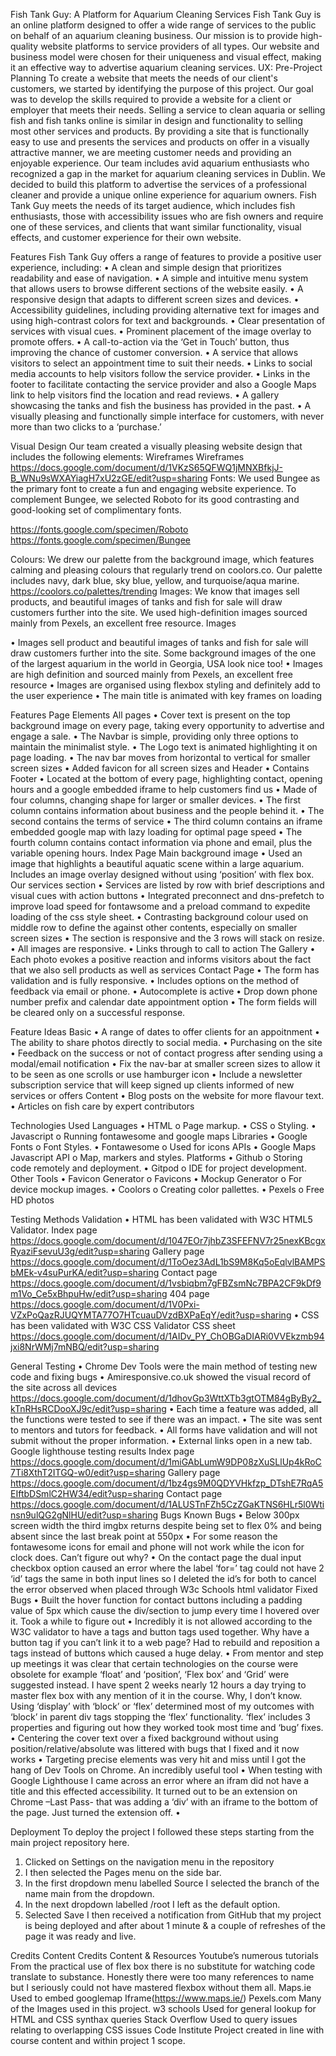 Fish Tank Guy: A Platform for Aquarium Cleaning Services
Fish Tank Guy is an online platform designed to offer a wide range of services to the public on behalf of an aquarium cleaning business. Our mission is to provide high-quality website platforms to service providers of all types. Our website and business model were chosen for their uniqueness and visual effect, making it an effective way to advertise aquarium cleaning services.
UX: Pre-Project Planning
To create a website that meets the needs of our client's customers, we started by identifying the purpose of this project. Our goal was to develop the skills required to provide a website for a client or employer that meets their needs. Selling a service to clean aquaria or selling fish and fish tanks online is similar in design and functionality to selling most other services and products. By providing a site that is functionally easy to use and presents the services and products on offer in a visually attractive manner, we are meeting customer needs and providing an enjoyable experience.
Our team includes avid aquarium enthusiasts who recognized a gap in the market for aquarium cleaning services in Dublin. We decided to build this platform to advertise the services of a professional cleaner and provide a unique online experience for aquarium owners. Fish Tank Guy meets the needs of its target audience, which includes fish enthusiasts, those with accessibility issues who are fish owners and require one of these services, and clients that want similar functionality, visual effects, and customer experience for their own website.

Features
Fish Tank Guy offers a range of features to provide a positive user experience, including:
•	A clean and simple design that prioritizes readability and ease of navigation.
•	A simple and intuitive menu system that allows users to browse different sections of the website easily.
•	A responsive design that adapts to different screen sizes and devices.
•	Accessibility guidelines, including providing alternative text for images and using high-contrast colors for text and backgrounds.
•	Clear presentation of services with visual cues.
•	Prominent placement of the image overlay to promote offers.
•	A call-to-action via the ‘Get in Touch’ button, thus improving the chance of customer conversion.
•	A service that allows visitors to select an appointment time to suit their needs.
•	Links to social media accounts to help visitors follow the service provider.
•	Links in the footer to facilitate contacting the service provider and also a Google Maps link to help visitors find the location and read reviews.
•	A gallery showcasing the tanks and fish the business has provided in the past.
•	A visually pleasing and functionally simple interface for customers, with never more than two clicks to a ‘purchase.’

Visual Design
Our team created a visually pleasing website design that includes the following elements:
Wireframes 
Wireframes https://docs.google.com/document/d/1VKzS65QFWQ1jMNXBfkjJ-B_WNu9sWXAYiagH7xU2zGE/edit?usp=sharing 
Fonts:
We used Bungee as the primary font to create a fun and engaging website experience. To complement Bungee, we selected Roboto for its good contrasting and good-looking set of complimentary fonts.
 
https://fonts.google.com/specimen/Roboto 
https://fonts.google.com/specimen/Bungee 

Colours:
We drew our palette from the background image, which features calming and pleasing colours that regularly trend on coolors.co. Our palette includes navy, dark blue, sky blue, yellow, and turquoise/aqua marine. https://coolors.co/palettes/trending
Images:
We know that images sell products, and beautiful images of tanks and fish for sale will draw customers further into the site. We used high-definition images sourced mainly from Pexels, an excellent free resource.
Images 


•	Images sell product and beautiful images of tanks and fish for sale will draw customers further into the site. Some background images of the one of the largest aquarium in the world in Georgia, USA look nice too!
•	Images are high definition and sourced mainly from Pexels, an excellent free resource 
•	Images are organised using flexbox styling and definitely add to the user experience
•	The main title is animated with key frames on loading

Features
Page Elements
All pages 
•	Cover text is present on the top background image on every page, taking every opportunity to advertise and engage a sale.
•	The Navbar is simple, providing only three options to maintain the minimalist style.
•	The Logo text is animated highlighting it on page loading. 
•	The nav bar moves from horizontal to vertical for smaller screen sizes
•	Added favicon for all screen sizes and 
Header
•	Contains 
Footer
•	Located at the bottom of every page, highlighting contact, opening hours and a google embedded iframe to help customers find us
•	Made of four columns, changing shape for larger or smaller devices.
•	The first column contains information about business and the people behind it.
•	The second contains the terms of service
•	The third column contains an iframe embedded google map with lazy loading for optimal page speed
•	The fourth column contains contact information via phone and email, plus the variable opening hours.
Index Page
Main background image
•	Used an image that highlights a beautiful aquatic scene within a large aquarium. Includes an image overlay designed without using ‘position’ with flex box.
Our services section
•	Services are listed by row with brief descriptions and visual cues with action buttons
•	Integrated preconnect and dns-prefetch to improve load speed for fontawsome and a preload command to expedite loading of the css style sheet.
•	Contrasting background colour used on middle row to define the against other contents, especially on smaller screen sizes
•	The section is responsive and the 3 rows will stack on resize.
•	All images are responsive.
•	Links through to call to action
The Gallery
•	Each photo evokes a positive reaction and informs visitors about the fact that we also sell products as well as services
Contact Page 
•	The form has validation and is fully responsive.
•	Includes options on the method of feedback via email or phone.
•	Autocomplete is active
•	Drop down phone number prefix and calendar date appointment option
•	The form fields will be cleared only on a successful response.

Feature Ideas
Basic
•	A range of dates to offer clients for an appoitnment
•	The ability to share photos directly to social media.
•	Purchasing on the site
•	Feedback on the success or not of contact progress after sending using a modal/email notification
•	Fix the nav-bar at smaller screen sizes to allow it to be seen as one scrolls or use hamburger icon
•	Include a newsletter subscription service that will keep signed up clients informed of new services or offers
Content
•	Blog posts on the website for more flavour text.
•	Articles on fish care by expert contributors

Technologies Used
Languages
•	HTML
o	Page markup.
•	CSS
o	Styling.
•	Javascript
o	Running fontawesome and google maps
Libraries
•	Google Fonts
o	Font Styles.
•	Fontawesome
o	Used for icons
APIs
•	Google Maps Javascript API
o	Map, markers and styles.
Platforms
•	Github
o	Storing code remotely and deployment.
•	Gitpod
o	IDE for project development.
Other Tools
•	Favicon Generator
o	Favicons
•	Mockup Generator
o	For device mockup images.
•	Coolors
o	Creating color pallettes.
•	Pexels
o	Free HD photos

Testing
Methods
Validation
•	HTML has been validated with W3C HTML5 Validator.
Index page
https://docs.google.com/document/d/1047EOr7jhbZ3SFEFNV7r25nexKBcgxRyaziFsevuU3g/edit?usp=sharing 
Gallery page
https://docs.google.com/document/d/1ToOez3AdL1bS9M8Kq5oEqlvlBAMPSbMEk-v4suPurKA/edit?usp=sharing 
Contact page
https://docs.google.com/document/d/1vsbiqbm7gFBZsmNc7BPA2CF9kDf9m1Vo_Ce5xBhpuHw/edit?usp=sharing 
404 page
https://docs.google.com/document/d/1V0Pxi-VZxPoQazRJUQYMTA77O7HTcuauDVzdBXPaEqY/edit?usp=sharing 
•	CSS has been validated with W3C CSS Validator 
CSS sheet
https://docs.google.com/document/d/1AIDv_PY_ChOBGaDIARi0VVEkzmb94jxi8NrWMj7mNBQ/edit?usp=sharing 

General Testing
•	Chrome Dev Tools were the main method of testing new code and fixing bugs
•	Amiresponsive.co.uk showed the visual record of the site across all devices
https://docs.google.com/document/d/1dhovGp3WttXTb3gtOTM84gByBy2_kTnRHsRCDooXJ9c/edit?usp=sharing 
•	Each time a feature was added, all the functions were tested to see if there was an impact.
•	The site was sent to mentors and tutors for feedback.
•	All forms have validation and will not submit without the proper information.
•	External links open in a new tab.
Google lighthouse testing results
Index page 
https://docs.google.com/document/d/1miGAbLumW9DP08zXuSLlUp4kRoC7Ti8XthT2ITGQ-w0/edit?usp=sharing 
Gallery page 
https://docs.google.com/document/d/1bz4gs9M0QDYVHkfzp_DTshE7RqA5EIftbDSmlC2HW34/edit?usp=sharing 
Contact page 
https://docs.google.com/document/d/1ALUSTnFZh5CzZGaKTNS6HLr5l0Wtinsn9ulQG2gNlHU/edit?usp=sharing 
Bugs
Known Bugs
•	Below 300px screen width the third imgbx returns despite being set to flex 0% and being absent since the last break point at 550px
•	For some reason the fontawesome icons for email and phone will not work while the icon for clock does. Can’t figure out why?
•	On the contact page the dual input checkbox option caused an error where the label ‘for=’ tag could not have 2 ‘id’ tags the same in both input lines so I deleted the id’s for both to cancel the error observed when placed through W3c Schools html validator
Fixed Bugs
•	Built the hover function for contact buttons including a padding value of 5px which cause the div/section to jump every time I hovered over it. Took a while to figure out
•	Incredibly it is not allowed according to the W3C validator to have a tags and button tags used together. Why have a button tag if you can’t link it to a web page? Had to rebuild and reposition a tags instead of buttons which caused a huge delay.
•	From mentor and step up meetings it was clear that certain technologies on the course were obsolete for example ‘float’ and ‘position’, ‘Flex box’ and ‘Grid’ were suggested instead. I have spent 2 weeks nearly 12 hours a day trying to master flex box with any mention of it in the course. Why, I don’t know. Using ‘display’ with ‘block’ or ‘flex’ determined most of my outcomes with ‘block’ in parent div tags stopping the ‘flex’ functionality. ‘flex’ includes 3 properties and figuring out how they worked took most time and ‘bug’ fixes. 
•	Centering the cover text over a fixed background without using position/relative/absolute was littered with bugs that I fixed and it now works
•	Targeting precise elements was very hit and miss until I got the hang of Dev Tools on Chrome. An incredibly useful tool
•	When testing with Google Lighthouse I came across an error where an ifram did not have a title and this effected accessibility. It turned out to be an extension on Chrome –Last Pass- that was adding a ‘div’ with an iframe to the bottom of the page. Just turned the extension off.
•	

Deployment
To deploy the project I followed these steps starting from the main project repository here.
1.	Clicked on Settings on the navigation menu in the repository
2.	I then selected the Pages menu on the side bar.
3.	In the first dropdown menu labelled Source I selected the branch of the name main from the dropdown.
4.	In the next dropdown labelled /root I left as the default option.
5.	Selected Save
I then received a notification from GitHub that my project is being deployed and after about 1 minute & a couple of refreshes of the page it was ready and live.


Credits
Content
Credits
Content & Resources
Youtube’s numerous tutorials 
From the practical use of flex box there is no substitute for watching code translate to substance. Honestly there were too many references to name but I seriously could not have mastered flexbox without them all.
Maps.ie
Used to embed googlemap Iframe(https://www.maps.ie/)
Pexels.com
Many of the Images used in this project.
w3 schools
Used for general lookup for HTML and CSS synthax queries
Stack Overflow
Used to query issues relating to overlapping CSS issues
Code Institute
Project created in line with course content and within project 1 scope.








